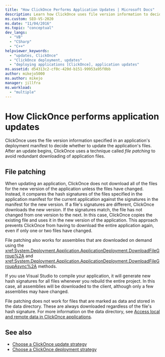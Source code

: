 ```yaml
---
title: "How ClickOnce Performs Application Updates | Microsoft Docs"
description: Learn how ClickOnce uses file version information to decide whether to update the application. ClickOnce uses file patching to avoid redundancy in downloading.
ms.custom: SEO-VS-2020
ms.date: "11/04/2016"
ms.topic: "conceptual"
dev_langs:
  - "VB"
  - "CSharp"
  - "C++"
helpviewer_keywords:
  - "updates, ClickOnce"
  - "ClickOnce deployment, updates"
  - "deploying applications [ClickOnce], application updates"
ms.assetid: d54313c2-cf0c-420d-b151-99953a95f0bb
author: mikejo5000
ms.author: mikejo
manager: jillfra
ms.workload:
  - "multiple"
---
```

# How ClickOnce performs application updates
ClickOnce uses the file version information specified in an application's deployment manifest to decide whether to update the application's files. After an update begins, ClickOnce uses a technique called *file patching* to avoid redundant downloading of application files.

## File patching
 When updating an application, ClickOnce does not download all of the files for the new version of the application unless the files have changed. Instead, it compares the hash signatures of the files specified in the application manifest for the current application against the signatures in the manifest for the new version. If a file's signatures are different, ClickOnce downloads the new version. If the signatures match, the file has not changed from one version to the next. In this case, ClickOnce copies the existing file and uses it in the new version of the application. This approach prevents ClickOnce from having to download the entire application again, even if only one or two files have changed.

 File patching also works for assemblies that are downloaded on demand using the <xref:System.Deployment.Application.ApplicationDeployment.DownloadFileGroup%2A> and <xref:System.Deployment.Application.ApplicationDeployment.DownloadFileGroupAsync%2A> methods.

 If you use Visual Studio to compile your application, it will generate new hash signatures for all files whenever you rebuild the entire project. In this case, all assemblies will be downloaded to the client, although only a few assemblies may have changed.

 File patching does not work for files that are marked as data and stored in the data directory. These are always downloaded regardless of the file's hash signature. For more information on the data directory, see [Access local and remote data in ClickOnce applications](../deployment/accessing-local-and-remote-data-in-clickonce-applications.md).

## See also
- [Choose a ClickOnce update strategy](../deployment/choosing-a-clickonce-update-strategy.md)
- [Choose a ClickOnce deployment strategy](../deployment/choosing-a-clickonce-deployment-strategy.md)